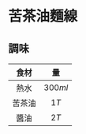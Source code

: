 <style>
.markdown-section h1 {
    background-image: url(https://images.unsplash.com/photo-1551459538-e68938825f87);
    background-image: url(https://images.unsplash.com/photo-1496114212242-bac8bd9de53d);
}

.markdown-section h1::after {
    content: "Mak";
    content: "charlesdeluvio";
}
</style>

# 苦茶油麵線

## 調味

|  食材  |   量    |
| :----: | :-----: |
|  熱水  | $300ml$ |
| 苦茶油 |  $1T$   |
|  醬油  |  $2T$   |

